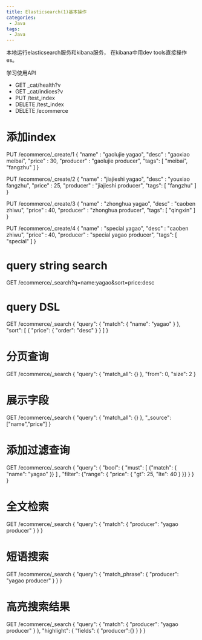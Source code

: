 ```yaml
---
title: Elasticsearch(1)基本操作
categories:
 - Java
tags:
 - Java
---
```


本地运行elasticsearch服务和kibana服务，
在kibana中用dev tools直接操作es。

学习使用API

* GET _cat/health?v
* GET _cat/indices?v
* PUT /test_index
* DELETE /test_index
* DELETE /ecommerce

# 添加index
PUT /ecommerce/_create/1
{
    "name" : "gaolujie yagao",
    "desc" :  "gaoxiao meibai",
    "price" :  30,
    "producer" :      "gaolujie producer",
    "tags": [ "meibai", "fangzhu" ]
}

PUT /ecommerce/_create/2
{
    "name" : "jiajieshi yagao",
    "desc" :  "youxiao fangzhu",
    "price" :  25,
    "producer" :      "jiajieshi producer",
    "tags": [ "fangzhu" ]
}

PUT /ecommerce/_create/3
{
    "name" : "zhonghua yagao",
    "desc" :  "caoben zhiwu",
    "price" :  40,
    "producer" :      "zhonghua producer",
    "tags": [ "qingxin" ]
}

PUT /ecommerce/_create/4
{
    "name" : "special yagao",
    "desc" :  "caoben zhiwu",
    "price" :  40,
    "producer" :      "special yagao producer",
    "tags": [ "special" ]
}


# query string search
GET /ecommerce/_search?q=name:yagao&sort=price:desc
# query DSL
GET /ecommerce/_search
{
  "query": {
    "match": {
      "name": "yagao"
    }
  },
  "sort": [
    {
      "price": {
        "order": "desc"
      }
    }
  ]
}

# 分页查询
GET /ecommerce/_search
{
  "query": {
    "match_all": {}
  },
  "from": 0,
  "size": 2
}

# 展示字段
GET /ecommerce/_search
{
  "query": {
    "match_all": {}
  },
  "_source": ["name","price"]
}

# 添加过滤查询
GET /ecommerce/_search
{
  "query": {
    "bool": {
    "must": [
      {"match": {
        "name": "yagao"
      }}
    ]
    , "filter": {"range": {
      "price": {
        "gt": 25,
        "lte": 40
      }
    }}
    }
  }
}

# 全文检索 
GET /ecommerce/_search
{
  "query": {
    "match": {
      "producer": "yagao producer"
    }
  }
}

# 短语搜索
GET /ecommerce/_search
{
  "query": {
    "match_phrase": {
      "producer": "yagao producer"
    }
  }
}

# 高亮搜索结果
GET /ecommerce/_search
{
  "query": {
    "match": {
      "producer": "yagao producer"
    }
  },
  "highlight": {
    "fields": {
      "producer":{}
    }
  }
}






